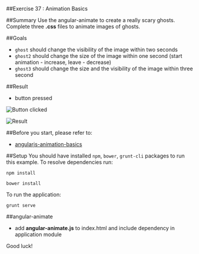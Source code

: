 ##Exercise 37 : Animation Basics

##Summary
Use the angular-animate to create a really scary ghosts. Complete three **.css** files to animate images of ghosts.

##Goals
*  `ghost` should change the visibility of the image within two seconds
*  `ghost2` should change the size of the image within one second (start animation - increase, leave - decrease)
*  `ghost3` should change the size and the visibility of the image within three second

##Result
* button pressed

![Button clicked](https://github.com/aniaw/angular-egghead/blob/answer37/app/assets/img/buttonClicked.jpg)

![Result](ahttps://github.com/aniaw/angular-egghead/blob/answer37/app/assets/img/result.jpg)

##Before you start, please refer to:
* [angularjs-animation-basics](https://egghead.io/lessons/angularjs-animation-basics)

##Setup
 You should have installed `npm`, `bower`, `grunt-cli`  packages to run this example. To resolve dependencies run:

```
npm install
```

```
bower install
```

To run the application:

```
grunt serve
```

##angular-animate
*  add **angular-animate.js** to index.html and include dependency in application module

Good luck!
